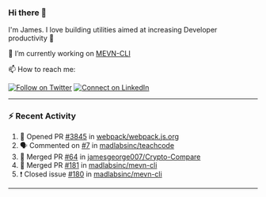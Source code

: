 ### Hi there 👋

I'm James. I love building utilities aimed at increasing Developer productivity :raised_hands: 

🔭 I’m currently working on [MEVN-CLI](https://github.com/madlabsinc/mevn-cli)

📫 How to reach me:

[![Follow on Twitter](https://img.shields.io/badge/--twitter?label=Twitter&logo=Twitter&style=social)](https://twitter.com/james_madhacks) [![Connect on LinkedIn](https://img.shields.io/badge/--linkedin?label=LinkedIn&logo=LinkedIn&style=social)](https://www.linkedin.com/in/jamesgeorge007)

---

### :zap: Recent Activity

<!--START_SECTION:activity-->
1. 💪 Opened PR [#3845](https://github.com//webpack/webpack.js.org/pull/3845) in [webpack/webpack.js.org](https://github.com//webpack/webpack.js.org)
2. 🗣 Commented on [#7](https://github.com//madlabsinc/teachcode/issues/7) in [madlabsinc/teachcode](https://github.com//madlabsinc/teachcode)
3. 🎉 Merged PR [#64](https://github.com//jamesgeorge007/Crypto-Compare/pull/64) in [jamesgeorge007/Crypto-Compare](https://github.com//jamesgeorge007/Crypto-Compare)
4. 🎉 Merged PR [#181](https://github.com//madlabsinc/mevn-cli/pull/181) in [madlabsinc/mevn-cli](https://github.com//madlabsinc/mevn-cli)
5. ❗️ Closed issue [#180](https://github.com//madlabsinc/mevn-cli/issues/180) in [madlabsinc/mevn-cli](https://github.com//madlabsinc/mevn-cli)
<!--END_SECTION:activity-->

---

<!--
**jamesgeorge007/jamesgeorge007** is a ✨ _special_ ✨ repository because its `README.md` (this file) appears on your GitHub profile.

Here are some ideas to get you started:

- 🌱 I’m currently learning ...
- 👯 I’m looking to collaborate on ...
- 🤔 I’m looking for help with ...
- 💬 Ask me about ...
- 😄 Pronouns: ...
- ⚡ Fun fact: ...
-->
